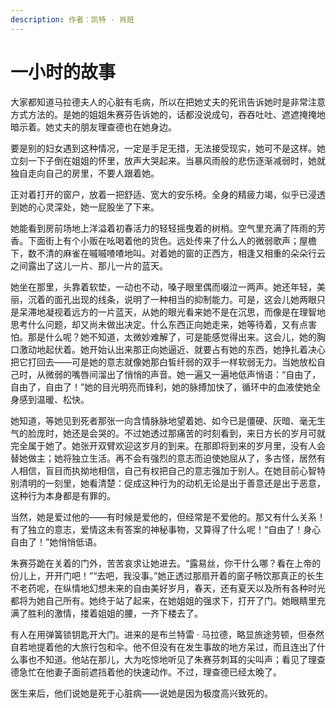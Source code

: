 ```yaml
---
description: 作者：凯特 · 肖班
---
```


# 一小时的故事

大家都知道马拉德夫人的心脏有毛病，所以在把她丈夫的死讯告诉她时是非常注意方式方法的。是她的姐姐朱赛芬告诉她的，话都没说成句，吞吞吐吐、遮遮掩掩地暗示着。她丈夫的朋友理查德也在她身边。

要是别的妇女遇到这种情况，一定是手足无措，无法接受现实，她可不是这样。她立刻一下子倒在姐姐的怀里，放声大哭起来。当暴风雨般的悲伤逐渐减弱时，她就独自走向自己的房里，不要人跟着她。

正对着打开的窗户，放着一把舒适、宽大的安乐椅。全身的精疲力竭，似乎已浸透到她的心灵深处，她一屁股坐了下来。

她能看到房前场地上洋溢着初春活力的轻轻摇曳着的树梢。空气里充满了阵雨的芳香。下面街上有个小贩在吆喝着他的货色。远处传来了什么人的微弱歌声；屋檐下，数不清的麻雀在嘁嘁喳喳地叫。对着她的窗的正西方，相逢又相重的朵朵行云之间露出了这儿一片、那儿一片的蓝天。

她坐在那里，头靠着软垫，一动也不动，嗓子眼里偶而啜泣一两声。她还年轻，美丽，沉着的面孔出现的线条，说明了一种相当的抑制能力。可是，这会儿她两眼只是呆滞地凝视着远方的一片蓝天，从她的眼光看来她不是在沉思，而像是在理智地思考什么问题，却又尚未做出决定。什么东西正向她走来，她等待着，又有点害怕。那是什么呢？她不知道，太微妙难解了，可是能感觉得出来。这会儿，她的胸口激动地起伏着。她开始认出来那正向她逼近、就要占有她的东西，她挣扎着决心把它打回去——可是她的意志就像她那白皙纤弱的双手一样软弱无力。当她放松自己时，从微弱的嘴唇间溜出了悄悄的声音。她一遍又一遍地低声悄语：“自由了，自由了，自由了！”她的目光明亮而锋利，她的脉搏加快了，循环中的血液使她全身感到温暖、松快。

她知道，等她见到死者那张一向含情脉脉地望着她、如今已是僵硬、灰暗、毫无生气的脸庞时，她还是会哭的。不过她透过那痛苦的时刻看到，来日方长的岁月可就完全属于她了。她张开双臂欢迎这岁月的到来。在那即将到来的岁月里，没有人会替她做主；她将独立生活。再不会有强烈的意志而迫使她屈从了，多古怪，居然有人相信，盲目而执拗地相信，自己有权把自己的意志强加于别人。在她目前心智特别清明的一刻里，她看清楚：促成这种行为的动机无论是出于善意还是出于恶意，这种行为本身都是有罪的。

当然，她是爱过他的——有时候是爱他的，但经常是不爱他的。那又有什么关系！有了独立的意志，爱情这未有答案的神秘事物，又算得了什么呢！“自由了！身心自由了！”她悄悄低语。

朱赛芬跪在关着的门外，苦苦哀求让她进去。“露易丝，你干什么哪？看在上帝的份儿上，开开门吧！”“去吧，我没事。”她正透过那扇开着的窗子畅饮那真正的长生不老药呢，在纵情地幻想未来的自由美好岁月，春天，还有夏天以及所有各种时光都将为她自己所有。她终于站了起来，在她姐姐的强求下，打开了门。她眼睛里充满了胜利的激情，搂着姐姐的腰，一齐下楼去了。

有人在用弹簧锁钥匙开大门。进来的是布兰特雷 · 马拉德，略显旅途劳顿，但泰然自若地提着他的大旅行包和伞。他不但没有在发生事故的地方呆过，而且连出了什么事也不知道。他站在那儿，大为吃惊地听见了朱赛芬刺耳的尖叫声；看见了理查德急忙在他妻子面前遮挡着他的快速动作。不过，理查德已经太晚了。

医生来后，他们说她是死于心脏病——说她是因为极度高兴致死的。
